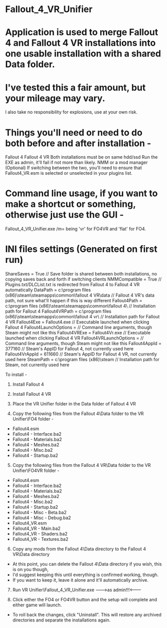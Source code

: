 # Fallout_4_VR_Unifier

# Application is used to merge Fallout 4 and Fallout 4 VR installations into one usable installation with a shared Data folder.

# I've tested this a fair amount, but your mileage may vary.  
I also take no responsibility for explosions, use at your own risk.

# Things you'll need or need to do both before and after installation -
Fallout 4
Fallout 4 VR
Both installations must be on same hdd/ssd
Run the EXE as admin, it'll fail if not more than likely.
NMM or a mod manager (Optional)
If switching between the two, you'll need to ensure that Fallout4_VR.esm is selected or unselected in your plugins list.

# Command line usage, if you want to make a shortcut or something, otherwise just use the GUI - 
Fallout_4_VR_Unifier.exe /m=<mode>
<mode> being 'vr' for FO4VR and 'flat' for FO4.

# INI files settings (Generated on first run)
ShareSaves = True // Save folder is shared between both installations, no copying saves back and forth if switching clients
NMMCompatible = True // Plugins.txt/DLCList.txt is redirected from Fallout 4 to Fallout 4 VR automatically
DataPath = c:\program files (x86)\steam\steamapps\common\fallout 4 VR\data // Fallout 4 VR's data path, not sure what'll happen if this is way different
Fallout4Path = c:\program files (x86)\steam\steamapps\common\fallout 4\ // Installation path for Fallout 4
Fallout4VRPath = c:\program files (x86)\steam\steamapps\common\fallout 4 vr\ // Installation path for Fallout 4 VR
Fallout4Exe = Fallout4.exe // Executable launched when clicking Fallout 4
Fallout4LaunchOptions = // Command line arguments, though Steam might not like this
Fallout4VRExe = Fallout4Vr.exe // Executable launched when clicking Fallout 4 VR
Fallout4VRLaunchOptions = // Command line arguments, though Steam might not like this
Fallout4AppId = 377160 // Steam's AppID for Fallout 4, not currently used here
Fallout4VrAppId = 611660 // Steam's AppID for Fallout 4 VR, not currently used here
SteamPath = c:\program files (x86)\steam // Installation path for Steam, not currently used here

To install -
1) Install Fallout 4

2) Install Fallout 4 VR

3) Place the VR Unifier folder in the Data folder of Fallout 4 VR

4) Copy the following files from the Fallout 4\Data folder to the VR Unifier\FO4 folder -
* Fallout4.esm
* Fallout4 - Interface.ba2
* Fallout4 - Materials.ba2
* Fallout4 - Meshes.ba2
* Fallout4 - Misc.ba2
* Fallout4 - Startup.ba2

5) Copy the following files from the Fallout 4 VR\Data folder to the VR Unifier\FO4VR folder -
* Fallout4.esm
* Fallout4 - Interface.ba2
* Fallout4 - Materials.ba2
* Fallout4 - Meshes.ba2
* Fallout4 - Misc.ba2
* Fallout4 - Startup.ba2
* Fallout4 - Misc - Beta.ba2
* Fallout4 - Misc - Debug.ba2
* Fallout4_VR.esm
* Fallout4_VR - Main.ba2
* Fallout4_VR - Shaders.ba2
* Fallout4_VR - Textures.ba2

6) Copy any mods from the Fallout 4\Data directory to the Fallout 4 VR\Data directory 
* At this point, you can delete the Fallout 4\Data directory if you wish, this is on you though,
* I'd suggest keeping this until everything is confirmed working, though. 
* If you want to keep it, leave it alone and it'll automatically archive.

7) Run VR Unifier\Fallout_4_VR_Unifier.exe --->as admin!!!<---

8) Click either the FO4 or FO4VR button and the setup will complete and either game will launch.
* To roll back the changes, click "Uninstall". This will restore any archived directories and separate the installations again.

